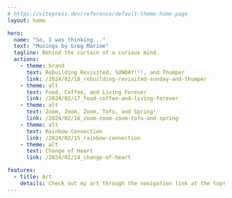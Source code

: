 ```yaml
---
# https://vitepress.dev/reference/default-theme-home-page
layout: home

hero:
  name: "So, I was thinking..."
  text: "Musings by Greg Marine"
  tagline: Behind the curtain of a curious mind.
  actions:
    - theme: brand
      text: Rebuilding Revisited, SUNDAY!!!, and Thumper
      link: /2024/02/18_rebuilding-revisited-sunday-and-thumper
    - theme: alt
      text: Food, Coffee, and Living Forever
      link: /2024/02/17_food-coffee-and-living-forever
    - theme: alt
      text: Zoom, Zoom, Zoom, Tofu, and Spring!
      link: /2024/02/16_zoom-zoom-zoom-tofu-and-spring
    - theme: alt
      text: Rainbow Connection
      link: /2024/02/15_rainbow-connection
    - theme: alt
      text: Change of Heart
      link: /2024/02/14_change-of-heart

features:
  - title: Art
    details: Check out my art through the navigation link at the top!
---
```


